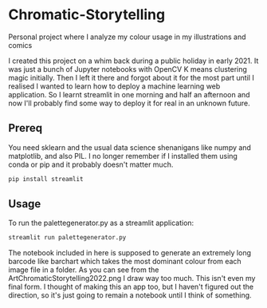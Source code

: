# Chromatic-Storytelling
Personal project where I analyze my colour usage in my illustrations and comics

I created this project on a whim back during a public holiday in early 2021. It was just a bunch of Jupyter notebooks with OpenCV K means clustering magic initially. Then I left it there and forgot about it for the most part until I realised I wanted to learn how to deploy a machine learning web application. So I learnt streamlit in one morning and half an afternoon and now I'll probably find some way to deploy it for real in an unknown future. 

## Prereq

You need sklearn and the usual data science shenanigans like numpy and matplotlib, and also PIL. I no longer remember if I installed them using conda or pip and it probably doesn't matter much.

```bash
pip install streamlit
```

## Usage

To run the palettegenerator.py as a streamlit application:

```bash
streamlit run palettegenerator.py
```

The notebook included in here is supposed to generate an extremely long barcode like barchart which takes the most dominant colour from each image file in a folder. As you can see from the ArtChromaticStorytelling2022.png I draw way too much. This isn't even my final form. I thought of making this an app too, but I haven't figured out the direction, so it's just going to remain a notebook until I think of something. 
